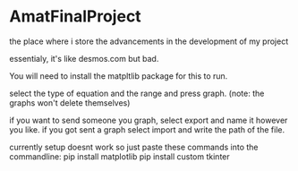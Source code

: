 # AmatFinalProject
the place where i store the advancements in the development of my project

essentialy, it's like desmos.com but bad.

You will need to install the matpltlib package for this to run.

select the type of equation and the range and press graph.
(note: the graphs won't delete themselves)


if you want to send someone you graph, select export and name it however you like.
if you got sent a graph select import and write the path of the file.

currently setup doesnt work so just paste these commands into the commandline:
pip install matplotlib
pip install custom tkinter
